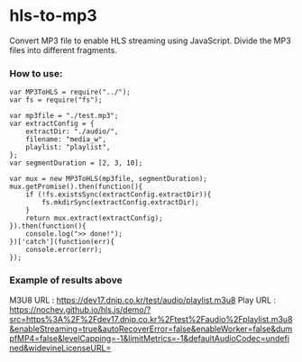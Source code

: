 # hls-to-mp3
Convert MP3 file to enable HLS streaming using JavaScript.
Divide the MP3 files into different fragments.

### How to use:

```
var MP3ToHLS = require("../");
var fs = require("fs");

var mp3file = "./test.mp3";
var extractConfig = {
    extractDir: "./audio/",
    filename: "media_w",
    playlist: "playlist",
};
var segmentDuration = [2, 3, 10];

var mux = new MP3ToHLS(mp3file, segmentDuration);
mux.getPromise().then(function(){
    if (!fs.existsSync(extractConfig.extractDir)){
        fs.mkdirSync(extractConfig.extractDir);
    }
    return mux.extract(extractConfig);
}).then(function(){
    console.log(">> done!");
})['catch'](function(err){
    console.error(err);
});

```

### Example of results above
M3U8 URL : https://dev17.dnip.co.kr/test/audio/playlist.m3u8
Play URL :  https://nochev.github.io/hls.js/demo/?src=https%3A%2F%2Fdev17.dnip.co.kr%2Ftest%2Faudio%2Fplaylist.m3u8&enableStreaming=true&autoRecoverError=false&enableWorker=false&dumpfMP4=false&levelCapping=-1&limitMetrics=-1&defaultAudioCodec=undefined&widevineLicenseURL=

